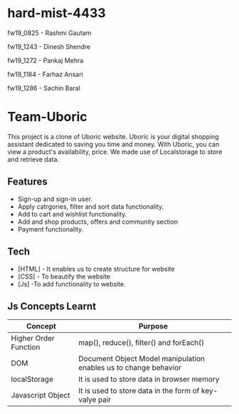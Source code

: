 # hard-mist-4433
fw19_0825 - Rashmi Gautam

fw19_1243 - Dinesh Shendre

fw19_1272 - Pankaj Mehra

fw19_1184 - Farhaz Ansari

fw19_1286 - Sachin Baral

# Team-Uboric

This project is a clone of Uboric website. Uboric is your digital shopping assistant dedicated to saving you time and money. With Uboric, you can view a product's availability, price. We made use of Localstorage to store and retrieve data. 

## Features

- Sign-up and sign-in user.
- Apply catrgories, filter and sort data functionality.
- Add to cart and wishlist functionality.
- Add and shop products, offers and community section
- Payment functionality.

## Tech

- [HTML] - It enables us to create structure for website
- [CSS] - To beautify the website
- [Js] -To add functionality to website.

## Js Concepts Learnt


| Concept | Purpose |
| ------|------ |
| Higher Order Function| map(), reduce(), filter() and forEach()
| DOM | Document Object Model manipulation enables us to change behavior |
| localStorage |It is used to store data in browser memory |
| Javascript Object |It is used to store data in the form of key-valye pair |




